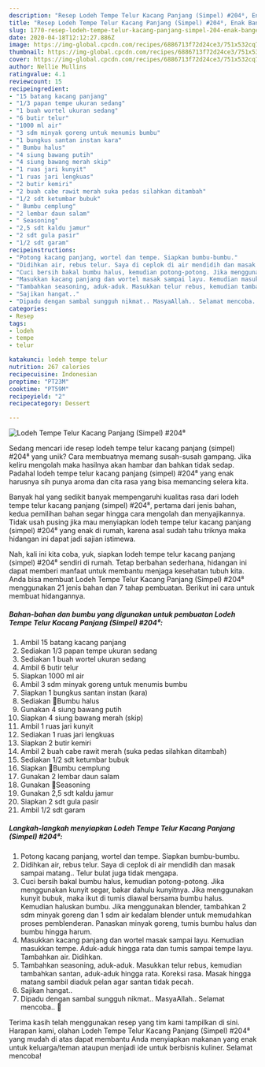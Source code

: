 ```yaml
---
description: "Resep Lodeh Tempe Telur Kacang Panjang (Simpel) #204⁸, Enak Banget"
title: "Resep Lodeh Tempe Telur Kacang Panjang (Simpel) #204⁸, Enak Banget"
slug: 1770-resep-lodeh-tempe-telur-kacang-panjang-simpel-204-enak-banget
date: 2020-04-18T12:12:27.886Z
image: https://img-global.cpcdn.com/recipes/6886713f72d24ce3/751x532cq70/lodeh-tempe-telur-kacang-panjang-simpel-204⁸-foto-resep-utama.jpg
thumbnail: https://img-global.cpcdn.com/recipes/6886713f72d24ce3/751x532cq70/lodeh-tempe-telur-kacang-panjang-simpel-204⁸-foto-resep-utama.jpg
cover: https://img-global.cpcdn.com/recipes/6886713f72d24ce3/751x532cq70/lodeh-tempe-telur-kacang-panjang-simpel-204⁸-foto-resep-utama.jpg
author: Nellie Mullins
ratingvalue: 4.1
reviewcount: 15
recipeingredient:
- "15 batang kacang panjang"
- "1/3 papan tempe ukuran sedang"
- "1 buah wortel ukuran sedang"
- "6 butir telur"
- "1000 ml air"
- "3 sdm minyak goreng untuk menumis bumbu"
- "1 bungkus santan instan kara"
- " Bumbu halus"
- "4 siung bawang putih"
- "4 siung bawang merah skip"
- "1 ruas jari kunyit"
- "1 ruas jari lengkuas"
- "2 butir kemiri"
- "2 buah cabe rawit merah suka pedas silahkan ditambah"
- "1/2 sdt ketumbar bubuk"
- " Bumbu cemplung"
- "2 lembar daun salam"
- " Seasoning"
- "2,5 sdt kaldu jamur"
- "2 sdt gula pasir"
- "1/2 sdt garam"
recipeinstructions:
- "Potong kacang panjang, wortel dan tempe. Siapkan bumbu-bumbu."
- "Didihkan air, rebus telur. Saya di ceplok di air mendidih dan masak sampai matang.. Telur bulat juga tidak mengapa."
- "Cuci bersih bakal bumbu halus, kemudian potong-potong. Jika menggunakan kunyit segar, bakar dahulu kunyitnya. Jika menggunakan kunyit bubuk, maka ikut di tumis diawal bersama bumbu halus. Kemudian haluskan bumbu. Jika menggunakan blender, tambahkan 2 sdm minyak goreng dan 1 sdm air kedalam blender untuk memudahkan proses pemblenderan. Panaskan minyak goreng, tumis bumbu halus dan bumbu hingga harum."
- "Masukkan kacang panjang dan wortel masak sampai layu. Kemudian masukkan tempe. Aduk-aduk hingga rata dan tumis sampai tempe layu. Tambahkan air. Didihkan."
- "Tambahkan seasoning, aduk-aduk. Masukkan telur rebus, kemudian tambahkan santan, aduk-aduk hingga rata. Koreksi rasa. Masak hingga matang sambil diaduk pelan agar santan tidak pecah."
- "Sajikan hangat.."
- "Dipadu dengan sambal sungguh nikmat.. MasyaAllah.. Selamat mencoba.. 🌷"
categories:
- Resep
tags:
- lodeh
- tempe
- telur

katakunci: lodeh tempe telur 
nutrition: 267 calories
recipecuisine: Indonesian
preptime: "PT23M"
cooktime: "PT59M"
recipeyield: "2"
recipecategory: Dessert

---
```



![Lodeh Tempe Telur Kacang Panjang (Simpel) #204⁸](https://img-global.cpcdn.com/recipes/6886713f72d24ce3/751x532cq70/lodeh-tempe-telur-kacang-panjang-simpel-204⁸-foto-resep-utama.jpg)

Sedang mencari ide resep lodeh tempe telur kacang panjang (simpel) #204⁸ yang unik? Cara membuatnya memang susah-susah gampang. Jika keliru mengolah maka hasilnya akan hambar dan bahkan tidak sedap. Padahal lodeh tempe telur kacang panjang (simpel) #204⁸ yang enak harusnya sih punya aroma dan cita rasa yang bisa memancing selera kita.



Banyak hal yang sedikit banyak mempengaruhi kualitas rasa dari lodeh tempe telur kacang panjang (simpel) #204⁸, pertama dari jenis bahan, kedua pemilihan bahan segar hingga cara mengolah dan menyajikannya. Tidak usah pusing jika mau menyiapkan lodeh tempe telur kacang panjang (simpel) #204⁸ yang enak di rumah, karena asal sudah tahu triknya maka hidangan ini dapat jadi sajian istimewa.


Nah, kali ini kita coba, yuk, siapkan lodeh tempe telur kacang panjang (simpel) #204⁸ sendiri di rumah. Tetap berbahan sederhana, hidangan ini dapat memberi manfaat untuk membantu menjaga kesehatan tubuh kita. Anda bisa membuat Lodeh Tempe Telur Kacang Panjang (Simpel) #204⁸ menggunakan 21 jenis bahan dan 7 tahap pembuatan. Berikut ini cara untuk membuat hidangannya.

<!--inarticleads1-->

##### Bahan-bahan dan bumbu yang digunakan untuk pembuatan Lodeh Tempe Telur Kacang Panjang (Simpel) #204⁸:

1. Ambil 15 batang kacang panjang
1. Sediakan 1/3 papan tempe ukuran sedang
1. Sediakan 1 buah wortel ukuran sedang
1. Ambil 6 butir telur
1. Siapkan 1000 ml air
1. Ambil 3 sdm minyak goreng untuk menumis bumbu
1. Siapkan 1 bungkus santan instan (kara)
1. Sediakan  🌷Bumbu halus
1. Gunakan 4 siung bawang putih
1. Siapkan 4 siung bawang merah (skip)
1. Ambil 1 ruas jari kunyit
1. Sediakan 1 ruas jari lengkuas
1. Siapkan 2 butir kemiri
1. Ambil 2 buah cabe rawit merah (suka pedas silahkan ditambah)
1. Sediakan 1/2 sdt ketumbar bubuk
1. Siapkan  🌷Bumbu cemplung
1. Gunakan 2 lembar daun salam
1. Gunakan  🌷Seasoning
1. Gunakan 2,5 sdt kaldu jamur
1. Siapkan 2 sdt gula pasir
1. Ambil 1/2 sdt garam




<!--inarticleads2-->

##### Langkah-langkah menyiapkan Lodeh Tempe Telur Kacang Panjang (Simpel) #204⁸:

1. Potong kacang panjang, wortel dan tempe. Siapkan bumbu-bumbu.
1. Didihkan air, rebus telur. Saya di ceplok di air mendidih dan masak sampai matang.. Telur bulat juga tidak mengapa.
1. Cuci bersih bakal bumbu halus, kemudian potong-potong. Jika menggunakan kunyit segar, bakar dahulu kunyitnya. Jika menggunakan kunyit bubuk, maka ikut di tumis diawal bersama bumbu halus. Kemudian haluskan bumbu. Jika menggunakan blender, tambahkan 2 sdm minyak goreng dan 1 sdm air kedalam blender untuk memudahkan proses pemblenderan. Panaskan minyak goreng, tumis bumbu halus dan bumbu hingga harum.
1. Masukkan kacang panjang dan wortel masak sampai layu. Kemudian masukkan tempe. Aduk-aduk hingga rata dan tumis sampai tempe layu. Tambahkan air. Didihkan.
1. Tambahkan seasoning, aduk-aduk. Masukkan telur rebus, kemudian tambahkan santan, aduk-aduk hingga rata. Koreksi rasa. Masak hingga matang sambil diaduk pelan agar santan tidak pecah.
1. Sajikan hangat..
1. Dipadu dengan sambal sungguh nikmat.. MasyaAllah.. Selamat mencoba.. 🌷




Terima kasih telah menggunakan resep yang tim kami tampilkan di sini. Harapan kami, olahan Lodeh Tempe Telur Kacang Panjang (Simpel) #204⁸ yang mudah di atas dapat membantu Anda menyiapkan makanan yang enak untuk keluarga/teman ataupun menjadi ide untuk berbisnis kuliner. Selamat mencoba!
